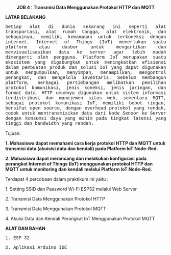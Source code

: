 <b><p align="center">JOB 4 : Transmisi Data Menggunakan Protokol HTTP dan MQTT</p></b>
<b><p align="left">LATAR BELAKANG</p></b>
<p style="font-family:courier;" align="justify">Setiap alat di dunia sekarang ini seperti alat transportasi, alat rumah tangga, alat elektronik, dan sebagainya, memiliki kemampuan untuk terkoneksi dengan internet. Internet of Things (IoT) memerlukan suatu platform atau dasbor untuk mengartikan dan memvisualisasikan data ke server agar lebih mudah dimengerti oleh pengguna. Platform IoT merupakan suatu ekosistem yang digabungkan untuk meningkatkan efisiensi dalam pembuatan produk dan solusi IoT yang dapat digunakan untuk mengumpulkan, menyimpan, menampilkan, mengontrol perangkat, dan mengelola inventaris. Sebelum membangun platform, berbagai pertimbangan melibatkan pemilihan protokol komunikasi, jenis koneksi, jenis jaringan, dan format data. HTTP umumnya digunakan untuk sistem informasi terdistribusi dan manajemen situs web, sementara MQTT, sebagai protokol komunikasi IoT, memiliki bobot ringan, bersifat open source, dengan overhead protokol yang rendah, cocok untuk mentransmisikan data dari Node Sensor ke Server dengan konsumsi daya yang minim pada tingkat latensi yang tinggi dan bandwidth yang rendah.</p>
<p>Tujuan:</p>
<b>1. Mahasiswa dapat memahami cara kerja protokol HTTP dan MQTT untuk
   transmisi data (akuisisi data dan kendali) pada Platform IoT Node-Red.</b>
   
<b>2. Mahasiswa dapat merancang dan melakukan konfigurasi pada perangkat
   Internet of Things (IoT) menggunakan protokol HTTP dan MQTT untuk
   monitoring dan kendali melalui Platform IoT Node-Red.</b>

<p align="left">Terdapat 4 percobaan dalam praktikum ini yaitu : </p>
<p> 1. Setting SSID dan Password Wi-Fi ESP32 melalui Web Server</p>
<p> 2. Transmisi Data Menggunakan Protokol HTTP</p>
<p> 3. Transmisi Data Menggunakan Protokol MQTT</p>
<p> 4. Akuisi Data dan Kendali Perangkat IoT Menggunakan Protokol MQTT</p>
<b><p align="left">ALAT DAN BAHAN</p></b>
<p style="font-family:courier;" align="justify">1. ESP 32</p>
<p style="font-family:courier;" align="justify">2. Aplikasi Arduino IDE</p>
